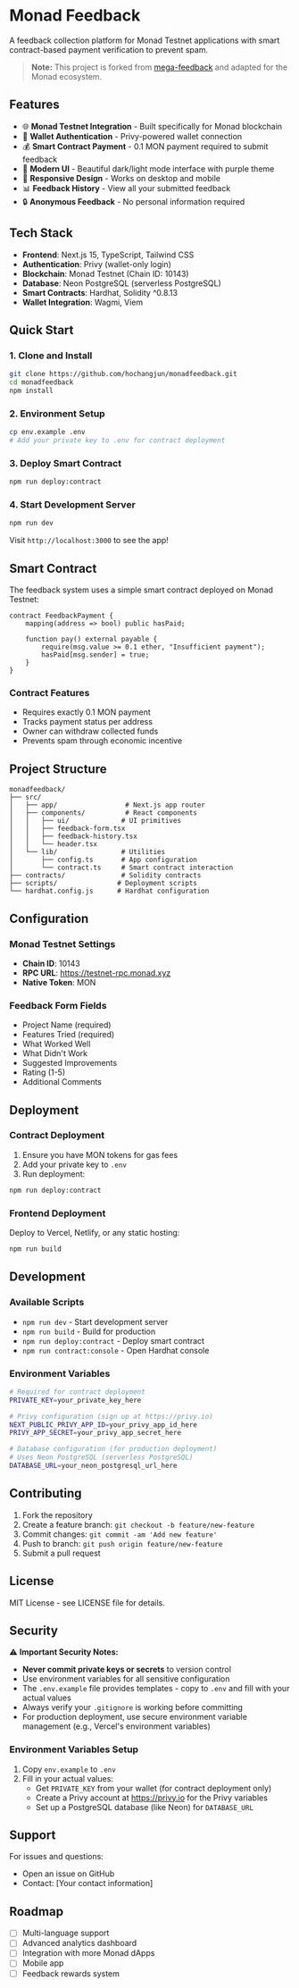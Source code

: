 # Monad Feedback

A feedback collection platform for Monad Testnet applications with smart contract-based payment verification to prevent spam.

> **Note:** This project is forked from [mega-feedback](https://github.com/mega-feedback/mega-feedback) and adapted for the Monad ecosystem.

## Features

- 🌐 **Monad Testnet Integration** - Built specifically for Monad blockchain
- 🔗 **Wallet Authentication** - Privy-powered wallet connection
- 💰 **Smart Contract Payment** - 0.1 MON payment required to submit feedback
- 🎨 **Modern UI** - Beautiful dark/light mode interface with purple theme
- 📱 **Responsive Design** - Works on desktop and mobile
- 📊 **Feedback History** - View all your submitted feedback
- 🔒 **Anonymous Feedback** - No personal information required

## Tech Stack

- **Frontend**: Next.js 15, TypeScript, Tailwind CSS
- **Authentication**: Privy (wallet-only login)
- **Blockchain**: Monad Testnet (Chain ID: 10143)
- **Database**: Neon PostgreSQL (serverless PostgreSQL)
- **Smart Contracts**: Hardhat, Solidity ^0.8.13
- **Wallet Integration**: Wagmi, Viem

## Quick Start

### 1. Clone and Install
```bash
git clone https://github.com/hochangjun/monadfeedback.git
cd monadfeedback
npm install
```

### 2. Environment Setup
```bash
cp env.example .env
# Add your private key to .env for contract deployment
```

### 3. Deploy Smart Contract
```bash
npm run deploy:contract
```

### 4. Start Development Server
```bash
npm run dev
```

Visit `http://localhost:3000` to see the app!

## Smart Contract

The feedback system uses a simple smart contract deployed on Monad Testnet:

```solidity
contract FeedbackPayment {
    mapping(address => bool) public hasPaid;
    
    function pay() external payable {
        require(msg.value >= 0.1 ether, "Insufficient payment");
        hasPaid[msg.sender] = true;
    }
}
```

### Contract Features
- Requires exactly 0.1 MON payment
- Tracks payment status per address
- Owner can withdraw collected funds
- Prevents spam through economic incentive

## Project Structure

```
monadfeedback/
├── src/
│   ├── app/                 # Next.js app router
│   ├── components/          # React components
│   │   ├── ui/             # UI primitives
│   │   ├── feedback-form.tsx
│   │   ├── feedback-history.tsx
│   │   └── header.tsx
│   └── lib/                # Utilities
│       ├── config.ts       # App configuration
│       └── contract.ts     # Smart contract interaction
├── contracts/              # Solidity contracts
├── scripts/               # Deployment scripts
└── hardhat.config.js      # Hardhat configuration
```

## Configuration

### Monad Testnet Settings
- **Chain ID**: 10143
- **RPC URL**: https://testnet-rpc.monad.xyz
- **Native Token**: MON

### Feedback Form Fields
- Project Name (required)
- Features Tried (required)
- What Worked Well
- What Didn't Work
- Suggested Improvements
- Rating (1-5)
- Additional Comments

## Deployment

### Contract Deployment
1. Ensure you have MON tokens for gas fees
2. Add your private key to `.env`
3. Run deployment:
```bash
npm run deploy:contract
```

### Frontend Deployment
Deploy to Vercel, Netlify, or any static hosting:
```bash
npm run build
```

## Development

### Available Scripts
- `npm run dev` - Start development server
- `npm run build` - Build for production
- `npm run deploy:contract` - Deploy smart contract
- `npm run contract:console` - Open Hardhat console

### Environment Variables
```bash
# Required for contract deployment
PRIVATE_KEY=your_private_key_here

# Privy configuration (sign up at https://privy.io)
NEXT_PUBLIC_PRIVY_APP_ID=your_privy_app_id_here
PRIVY_APP_SECRET=your_privy_app_secret_here

# Database configuration (for production deployment)
# Uses Neon PostgreSQL (serverless PostgreSQL)
DATABASE_URL=your_neon_postgresql_url_here
```

## Contributing

1. Fork the repository
2. Create a feature branch: `git checkout -b feature/new-feature`
3. Commit changes: `git commit -am 'Add new feature'`
4. Push to branch: `git push origin feature/new-feature`
5. Submit a pull request

## License

MIT License - see LICENSE file for details.

## Security

⚠️ **Important Security Notes:**

- **Never commit private keys or secrets** to version control
- Use environment variables for all sensitive configuration
- The `.env.example` file provides templates - copy to `.env` and fill with your actual values
- Always verify your `.gitignore` is working before committing
- For production deployment, use secure environment variable management (e.g., Vercel's environment variables)

### Environment Variables Setup
1. Copy `env.example` to `.env`
2. Fill in your actual values:
   - Get `PRIVATE_KEY` from your wallet (for contract deployment only)
   - Create a Privy account at https://privy.io for the Privy variables
   - Set up a PostgreSQL database (like Neon) for `DATABASE_URL`

## Support

For issues and questions:
- Open an issue on GitHub
- Contact: [Your contact information]

## Roadmap

- [ ] Multi-language support
- [ ] Advanced analytics dashboard
- [ ] Integration with more Monad dApps
- [ ] Mobile app
- [ ] Feedback rewards system
